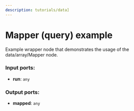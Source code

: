 ```yaml
---
description: tutorials/data]
---
```


# Mapper (query) example

Example wrapper node that demonstrates the usage of the data/array/Mapper node.

### Input ports:

* __run__: `any`

### Output ports:

* __mapped__: `any`

